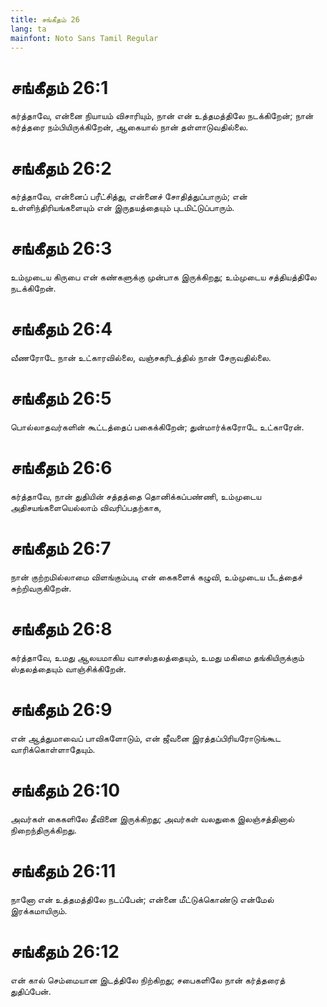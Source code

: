 ```yaml
---
title: சங்கீதம் 26
lang: ta
mainfont: Noto Sans Tamil Regular
---
```


# சங்கீதம் 26:1

கர்த்தாவே, என்னை நியாயம் விசாரியும், நான் என் உத்தமத்திலே நடக்கிறேன்; நான் கர்த்தரை நம்பியிருக்கிறேன், ஆகையால் நான் தள்ளாடுவதில்லை.

# சங்கீதம் 26:2

கர்த்தாவே, என்னைப் பரீட்சித்து, என்னைச் சோதித்துப்பாரும்; என் உள்ளிந்திரியங்களையும் என் இருதயத்தையும் புடமிட்டுப்பாரும்.

# சங்கீதம் 26:3

உம்முடைய கிருபை என் கண்களுக்கு முன்பாக இருக்கிறது; உம்முடைய சத்தியத்திலே நடக்கிறேன்.

# சங்கீதம் 26:4

வீணரோடே நான் உட்காரவில்லை, வஞ்சகரிடத்தில் நான் சேருவதில்லை.

# சங்கீதம் 26:5

பொல்லாதவர்களின் கூட்டத்தைப் பகைக்கிறேன்; துன்மார்க்கரோடே உட்காரேன்.

# சங்கீதம் 26:6

கர்த்தாவே, நான் துதியின் சத்தத்தை தொனிக்கப்பண்ணி, உம்முடைய அதிசயங்களையெல்லாம் விவரிப்பதற்காக,

# சங்கீதம் 26:7

நான் குற்றமில்லாமை விளங்கும்படி என் கைகளைக் கழுவி, உம்முடைய பீடத்தைச் சுற்றிவருகிறேன்.

# சங்கீதம் 26:8

கர்த்தாவே, உமது ஆலயமாகிய வாசஸ்தலத்தையும், உமது மகிமை தங்கியிருக்கும் ஸ்தலத்தையும் வாஞ்சிக்கிறேன்.

# சங்கீதம் 26:9

என் ஆத்துமாவைப் பாவிகளோடும், என் ஜீவனை இரத்தப்பிரியரோடுங்கூட வாரிக்கொள்ளாதேயும்.

# சங்கீதம் 26:10

அவர்கள் கைகளிலே தீவினை இருக்கிறது; அவர்கள் வலதுகை இலஞ்சத்தினால் நிறைந்திருக்கிறது.

# சங்கீதம் 26:11

நானோ என் உத்தமத்திலே நடப்பேன்; என்னை மீட்டுக்கொண்டு என்மேல் இரக்கமாயிரும்.

# சங்கீதம் 26:12

என் கால் செம்மையான இடத்திலே நிற்கிறது; சபைகளிலே நான் கர்த்தரைத் துதிப்பேன்.

